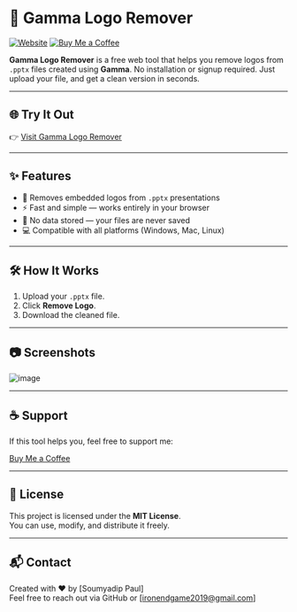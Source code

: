 # 🧽 Gamma Logo Remover

[![Website](https://img.shields.io/badge/Visit-Website-green)](https://gammalogoremover.ct.ws/)
[![Buy Me a Coffee](https://img.shields.io/badge/Buy%20Me%20a%20Coffee-Support-orange)](https://www.buymeacoffee.com/soumyadippaul)

**Gamma Logo Remover** is a free web tool that helps you remove logos from `.pptx` files created using **Gamma**. No installation or signup required. Just upload your file, and get a clean version in seconds.

---

## 🌐 Try It Out

👉 [Visit Gamma Logo Remover](https://gammalogoremover.ct.ws/)

---

## ✨ Features

- 🎯 Removes embedded logos from `.pptx` presentations
- ⚡ Fast and simple — works entirely in your browser
- 🔐 No data stored — your files are never saved
- 💻 Compatible with all platforms (Windows, Mac, Linux)

---

## 🛠️ How It Works

1. Upload your `.pptx` file.
2. Click **Remove Logo**.
3. Download the cleaned file.

---

## 📷 Screenshots

![image](https://github.com/user-attachments/assets/97e1f600-d5ad-44c1-9485-c46fcb02ef99)


---

## ☕ Support

If this tool helps you, feel free to support me:

[Buy Me a Coffee](https://www.buymeacoffee.com/yourusername)

---

## 📃 License

This project is licensed under the **MIT License**.  
You can use, modify, and distribute it freely.

---

## 📬 Contact

Created with ❤️ by [Soumyadip Paul]  
Feel free to reach out via GitHub or [ironendgame2019@gmail.com]
